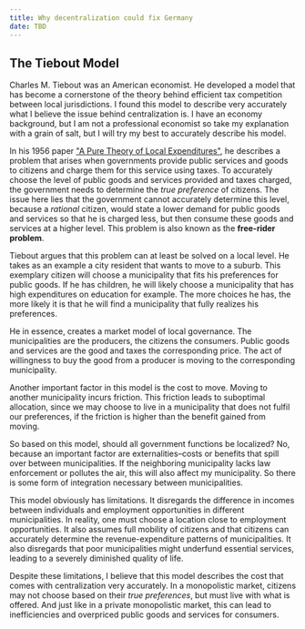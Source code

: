 ```yaml
---
title: Why decentralization could fix Germany
date: TBD
---
```

## The Tiebout Model

Charles M. Tiebout was an American economist. He developed a model that has become a cornerstone of the theory behind efficient tax competition between local jurisdictions. I found this model to describe very accurately what I believe the issue behind centralization is. I have an economy background, but I am not a professional economist so take my explanation with a grain of salt, but I will try my best to accurately describe his model.

In his 1956 paper ["A Pure Theory of Local Expenditures"](https://www.jstor.org/stable/pdf/1826343.pdf?refreqid=fastly-default%3Aa121600e01bff78d407c48f8d0b016d9&ab_segments=&initiator=&acceptTC=1), he describes a problem that arises when governments provide public services and goods to citizens and charge them for this service using taxes. To accurately choose the level of public goods and services provided and taxes charged, the government needs to determine the *true preference* of citizens. The issue here lies that the government cannot accurately determine this level, because a *rational* citizen, would state a lower demand for public goods and services so that he is charged less, but then consume these goods and services at a higher level. This problem is also known as the **free-rider problem**.

Tiebout argues that this problem can at least be solved on a local level. He takes as an example a city resident that wants to move to a suburb. This exemplary citizen will choose a municipality that fits his preferences for public goods. If he has children, he will likely choose a municipality that has high expenditures on education for example. The more choices he has, the more likely it is that he will find a municipality that fully realizes his preferences.

He in essence, creates a market model of local governance. The municipalities are the producers, the citizens the consumers. Public goods and services are the good and taxes the corresponding price. The act of willingness to buy the good from a producer is moving to the corresponding municipality.

Another important factor in this model is the cost to move. Moving to another municipality incurs friction. This friction leads to suboptimal allocation, since we may choose to live in a municipality that does not fulfil our preferences, if the friction is higher than the benefit gained from moving.

So based on this model, should all government functions be localized? No, because an important factor are externalities–costs or benefits that spill over between municipalities. If the neighboring municipality lacks law enforcement or pollutes the air, this will also affect my municipality. So there is some form of integration necessary between municipalities.

This model obviously has limitations. It disregards the difference in incomes between individuals and employment opportunities in different municipalities. In reality, one must choose a location close to employment opportunities. It also assumes full mobility of citizens and that citizens can accurately determine the revenue-expenditure patterns of municipalities. It also disregards that poor municipalities might underfund essential services, leading to a severely diminished quality of life.

Despite these limitations, I believe that this model describes the cost that comes with centralization very accurately. In a monopolistic market, citizens may not choose based on their *true preferences*, but must live with what is offered. And just like in a private monopolistic market, this can lead to inefficiencies and overpriced public goods and services for consumers.
